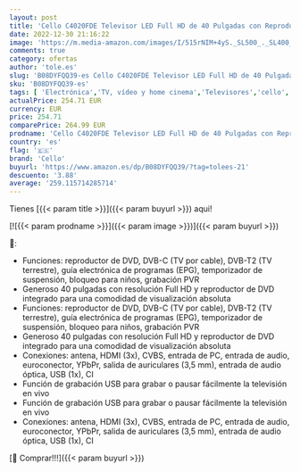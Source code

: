 ```yaml
---
layout: post
title: 'Cello C4020FDE Televisor LED Full HD de 40 Pulgadas con Reproductor de DVD Integrado'
date: 2022-12-30 21:16:22
image: 'https://m.media-amazon.com/images/I/515rNIM+4yS._SL500_._SL400_.jpg'
comments: true
category: ofertas
author: 'tole.es'
slug: 'B08DYFQQ39-es Cello C4020FDE Televisor LED Full HD de 40 Pulgadas con...'
sku: 'B08DYFQQ39-es'
tags: [ 'Electrónica','TV, vídeo y home cinema','Televisores','cello','televisor','🇪🇸', ]
actualPrice: 254.71 EUR
currency: EUR
price: 254.71
comparePrice: 264.99 EUR
prodname: 'Cello C4020FDE Televisor LED Full HD de 40 Pulgadas con Reproductor de DVD Integrado'
country: 'es'
flag: '🇪🇸'
brand: 'Cello'
buyurl: 'https://www.amazon.es/dp/B08DYFQQ39/?tag=tolees-21'
descuento: '3.88'
average: '259.115714285714'
---
```


Tienes [{{< param title >}}]({{< param buyurl >}}) aqui!

[![{{< param prodname >}}]({{< param image >}})]({{< param buyurl >}})

🔎:

- Funciones: reproductor de DVD, DVB-C (TV por cable), DVB-T2 (TV terrestre), guía electrónica de programas (EPG), temporizador de suspensión, bloqueo para niños, grabación PVR
- Generoso 40 pulgadas con resolución Full HD y reproductor de DVD integrado para una comodidad de visualización absoluta
- Funciones: reproductor de DVD, DVB-C (TV por cable), DVB-T2 (TV terrestre), guía electrónica de programas (EPG), temporizador de suspensión, bloqueo para niños, grabación PVR
- Generoso 40 pulgadas con resolución Full HD y reproductor de DVD integrado para una comodidad de visualización absoluta
- Conexiones: antena, HDMI (3x), CVBS, entrada de PC, entrada de audio, euroconector, YPbPr, salida de auriculares (3,5 mm), entrada de audio óptica, USB (1x), CI
- Función de grabación USB para grabar o pausar fácilmente la televisión en vivo
- Función de grabación USB para grabar o pausar fácilmente la televisión en vivo
- Conexiones: antena, HDMI (3x), CVBS, entrada de PC, entrada de audio, euroconector, YPbPr, salida de auriculares (3,5 mm), entrada de audio óptica, USB (1x), CI

[🛒 Comprar!!!]({{< param buyurl >}})
